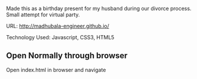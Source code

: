 Made this as a birthday present for my husband during our divorce process. Small attempt for virtual party.



URL: http://madhubala-engineer.github.io/

Technology Used: Javascript, CSS3, HTML5


## Open Normally through browser
Open index.html in browser and navigate


